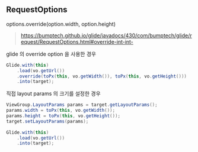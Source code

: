 


## RequestOptions

options.override(option.width, option.height)
>https://bumptech.github.io/glide/javadocs/430/com/bumptech/glide/request/RequestOptions.html#override-int-int-

glide 의 override option 을 사용한 경우
```java
Glide.with(this)  
	.load(vo.getUrl())  
    .override(toPx(this, vo.getWidth()), toPx(this, vo.getHeight()))
    .into(target);
```

직접 layout params 의 크기를 설정한 경우
```java
ViewGroup.LayoutParams params = target.getLayoutParams();  
params.width = toPx(this, vo.getWidth());  
params.height = toPx(this, vo.getHeight());  
target.setLayoutParams(params);  
  
Glide.with(this)  
	.load(vo.getUrl())  
    .into(target);
```

<!--stackedit_data:
eyJoaXN0b3J5IjpbLTg1OTc4Mjg5NiwtOTA4MjE1MDYwLC01OD
E4OTA4XX0=
-->